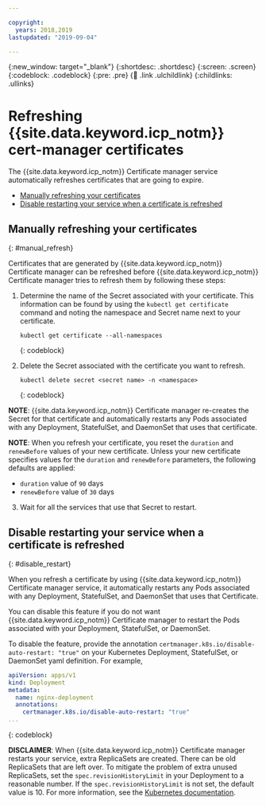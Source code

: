 ```yaml
---

copyright:
  years: 2018,2019
lastupdated: "2019-09-04"

---
```


{:new_window: target="_blank"}
{:shortdesc: .shortdesc}
{:screen: .screen}
{:codeblock: .codeblock}
{:pre: .pre}
{:child: .link .ulchildlink}
{:childlinks: .ullinks}

# Refreshing {{site.data.keyword.icp_notm}} cert-manager certificates

The {{site.data.keyword.icp_notm}} Certificate manager service automatically refreshes certificates that are going to expire.

* [Manually refreshing your certificates](#manual_refresh)
* [Disable restarting your service when a certificate is refreshed](#disable_restart)

## Manually refreshing your certificates
{: #manual_refresh}

Certificates that are generated by {{site.data.keyword.icp_notm}} Certificate manager can be refreshed before {{site.data.keyword.icp_notm}} Certificate manager tries to refresh them by following these steps:

1. Determine the name of the Secret associated with your certificate. This information can be found by using the `kubectl get certificate` command and noting the namespace and Secret name next to your certificate.

   ```
   kubectl get certificate --all-namespaces
   ```
   {: codeblock}

2. Delete the Secret associated with the certificate you want to refresh.

   ```
   kubectl delete secret <secret name> -n <namespace>
   ```
   {: codeblock}

  **NOTE**: {{site.data.keyword.icp_notm}} Certificate manager re-creates the Secret for that certificate and automatically restarts any Pods associated with any Deployment, StatefulSet, and DaemonSet that uses that certificate.

  **NOTE**: When you refresh your certificate, you reset the `duration` and `renewBefore` values of your new certificate. Unless your new certificate specifies values for the `duration` and `renewBefore` parameters, the following defaults are applied:
 - `duration` value of `90` days
 - `renewBefore` value of `30` days

3. Wait for all the services that use that Secret to restart.

## Disable restarting your service when a certificate is refreshed
{: #disable_restart}

When you refresh a certificate by using {{site.data.keyword.icp_notm}} Certificate manager service, it automatically restarts any Pods associated with any Deployment, StatefulSet, and DaemonSet that uses that Certificate.

You can disable this feature if you do not want {{site.data.keyword.icp_notm}} Certificate manager to restart the Pods associated with your Deployment, StatefulSet, or DaemonSet.

To disable the feature, provide the annotation `certmanager.k8s.io/disable-auto-restart: "true"` on your Kubernetes Deployment, StatefulSet, or DaemonSet yaml definition. For example,
```yaml
apiVersion: apps/v1
kind: Deployment
metadata:
  name: nginx-deployment
  annotations:
    certmanager.k8s.io/disable-auto-restart: "true"
...
```
{: codeblock}

**DISCLAIMER**: When {{site.data.keyword.icp_notm}} Certificate manager restarts your service, extra ReplicaSets are created. There can be old ReplicaSets that are left over. To mitigate the problem of extra unused ReplicaSets, set the `spec.revisionHistoryLimit` in your Deployment to a reasonable number. If the `spec.revisionHistoryLimit` is not set, the default value is 10. For more information, see the [Kubernetes documentation](https://kubernetes.io/docs/concepts/workloads/controllers/deployment/#clean-up-policy).
